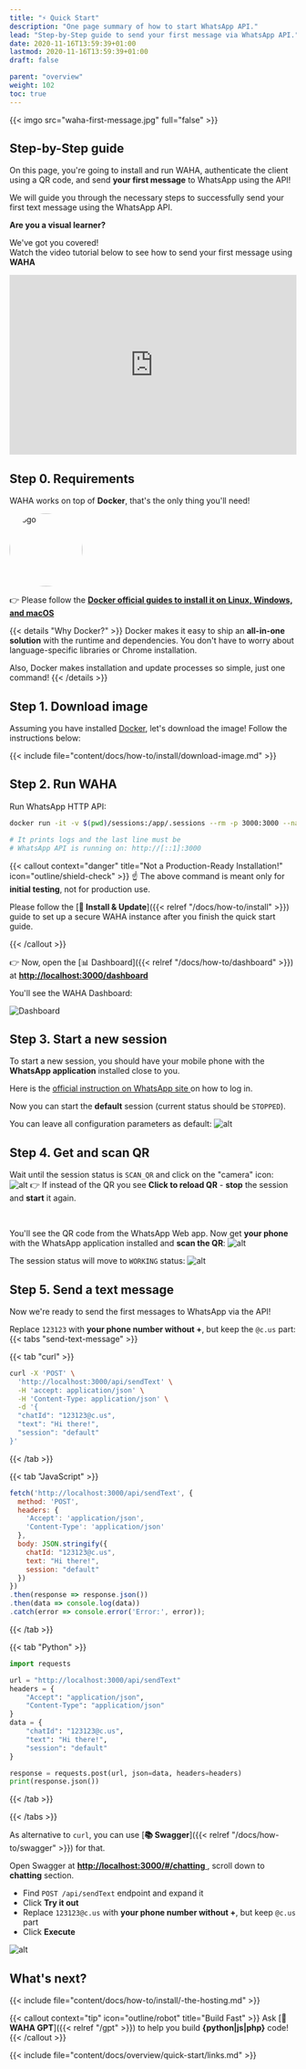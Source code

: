 ```yaml
---
title: "⚡ Quick Start"
description: "One page summary of how to start WhatsApp API."
lead: "Step-by-Step guide to send your first message via WhatsApp API."
date: 2020-11-16T13:59:39+01:00
lastmod: 2020-11-16T13:59:39+01:00
draft: false

parent: "overview"
weight: 102
toc: true
---
```


{{< imgo src="waha-first-message.jpg" full="false" >}}

## Step-by-Step guide
On this page, you're going to install and run WAHA,
authenticate the client using a QR code,
and send **your first message** to WhatsApp using the API!

We will guide you through the necessary steps to successfully send your first text message using the WhatsApp API.

<div class='article-card'>
  <b class='h4'>Are you a visual learner?</b>

We've got you covered! <br/>
Watch the video tutorial below to see how to send your first message using <b>WAHA</b>

  <div class="d-flex justify-content-center my-4">
    <iframe
      width="100%" 
      height="315"
      src="https://www.youtube.com/embed/RFerMyAUPRg"
      title="YouTube video player"
      frameborder="0"
      allow="accelerometer; autoplay; clipboard-write; encrypted-media; gyroscope; picture-in-picture; web-share"
      allowfullscreen
    ></iframe>
  </div>
</div>


## Step 0. Requirements

WAHA works on top of **Docker**, that's the only thing you'll need!
<div class="text-center">
   <img src='/logos/docker.svg' title='WhatsApp API' alt='logo' style='border-radius: 50%; width: 8rem'/>
</div>

👉 Please follow the
<a href="https://docs.docker.com/engine/install/" target="_blank">
    <b>Docker official guides to install it on Linux, Windows, and macOS</b>
</a>

{{< details "Why Docker?" >}}
Docker makes it easy to ship an **all-in-one solution** with the runtime and dependencies. 
You don't have to worry about language-specific libraries or Chrome installation.

Also, Docker makes installation and update processes so simple, just one command!
{{< /details >}}

## Step 1. Download image

Assuming you have installed [Docker](https://docs.docker.com/get-docker/), let's download the image!
Follow the instructions below:

{{< include file="content/docs/how-to/install/download-image.md" >}}

## Step 2. Run WAHA

Run WhatsApp HTTP API:

```bash
docker run -it -v $(pwd)/sessions:/app/.sessions --rm -p 3000:3000 --name waha devlikeapro/waha

# It prints logs and the last line must be
# WhatsApp API is running on: http://[::1]:3000
```

{{< callout context="danger" title="Not a Production-Ready Installation!" icon="outline/shield-check" >}}
☝️ The above command is meant only for **initial testing**, not for production use.

Please follow the [**🔧 Install & Update**]({{< relref "/docs/how-to/install" >}}) guide to set up a secure WAHA instance
after you finish the quick start guide.

{{< /callout >}}

👉 Now, open the [📊 Dashboard]({{< relref "/docs/how-to/dashboard" >}}) at
<a href="http://localhost:3000/dashboard" target="_blank">
<b>http://localhost:3000/dashboard</b>
</a>

You'll see the WAHA Dashboard:

![Dashboard](dashboard.png)

## Step 3. Start a new session

To start a new session, you should have your mobile phone with the **WhatsApp application** installed close to you.

Here is the 
<a href="https://faq.whatsapp.com/381777293328336/?helpref=hc_fnav" target="_blank">
official instruction on WhatsApp site
</a>
on how to log in.

Now you can start the **default** session (current status should be `STOPPED`).

You can leave all configuration parameters as default:
![alt](dashboard-start-session.png)

## Step 4. Get and scan QR

Wait until the session status is `SCAN_QR` and click on the "camera" icon:
<br>
![alt](dashboard-qr.png)
👉 If instead of the QR you see **Click to reload QR** - **stop** the session and **start** it again.

<br>

You'll see the QR code from the WhatsApp Web app. Now get **your phone** with the WhatsApp application installed and **scan the QR**:
![alt](whatsapp-link-devices.jpeg)

The session status will move to `WORKING` status:
![alt](dashboard-working.png)

## Step 5. Send a text message

Now we're ready to send the first messages to WhatsApp via the API!

Replace `123123` with **your phone number without +**, but keep the `@c.us` part:
{{< tabs "send-text-message" >}}

{{< tab "curl" >}}
```sh
curl -X 'POST' \
  'http://localhost:3000/api/sendText' \
  -H 'accept: application/json' \
  -H 'Content-Type: application/json' \
  -d '{
  "chatId": "123123@c.us",
  "text": "Hi there!",
  "session": "default"
}'
```
{{< /tab >}}

{{< tab "JavaScript" >}}
```js
fetch('http://localhost:3000/api/sendText', {
  method: 'POST',
  headers: {
    'Accept': 'application/json',
    'Content-Type': 'application/json'
  },
  body: JSON.stringify({
    chatId: "123123@c.us",
    text: "Hi there!",
    session: "default"
  })
})
.then(response => response.json())
.then(data => console.log(data))
.catch(error => console.error('Error:', error));
```
{{< /tab >}}

{{< tab "Python" >}}
```python
import requests

url = "http://localhost:3000/api/sendText"
headers = {
    "Accept": "application/json",
    "Content-Type": "application/json"
}
data = {
    "chatId": "123123@c.us",
    "text": "Hi there!",
    "session": "default"
}

response = requests.post(url, json=data, headers=headers)
print(response.json())
```
{{< /tab >}}

{{< /tabs >}}

As alternative to `curl`, you can use [**📚 Swagger**]({{< relref "/docs/how-to/swagger" >}}) for that.

Open Swagger at
<a href="http://localhost:3000/#/chatting" target="_blank">
<b>http://localhost:3000/#/chatting</b>
</a>, scroll down to **chatting** section.

- Find `POST /api/sendText` endpoint and expand it
- Click **Try it out**
- Replace `123123@c.us` with **your phone number without +**, but keep `@c.us` part
- Click **Execute**

![alt](swagger-send-text.png)

## What's next?

{{< include file="content/docs/how-to/install/-the-hosting.md" >}}

{{< callout context="tip" icon="outline/robot" title="Build Fast" >}}
Ask [**🤖 WAHA GPT**]({{< relref "/gpt" >}}) to help you build **{python|js|php}** code!
{{< /callout >}}

{{< include file="content/docs/overview/quick-start/links.md" >}}
